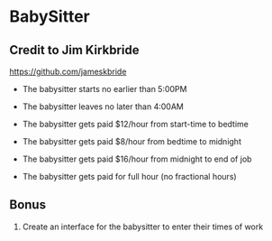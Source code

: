 BabySitter
==========
Credit to Jim Kirkbride
-----------------------
https://github.com/jameskbride

- The babysitter starts no earlier than 5:00PM
- The babysitter leaves no later than 4:00AM

- The babysitter gets paid $12/hour from start-time to bedtime
- The babysitter gets paid $8/hour from bedtime to midnight
- The babysitter gets paid $16/hour from midnight to end of job
- The babysitter gets paid for full hour (no fractional hours)

Bonus
-----
1. Create an interface for the babysitter to enter their times of work

